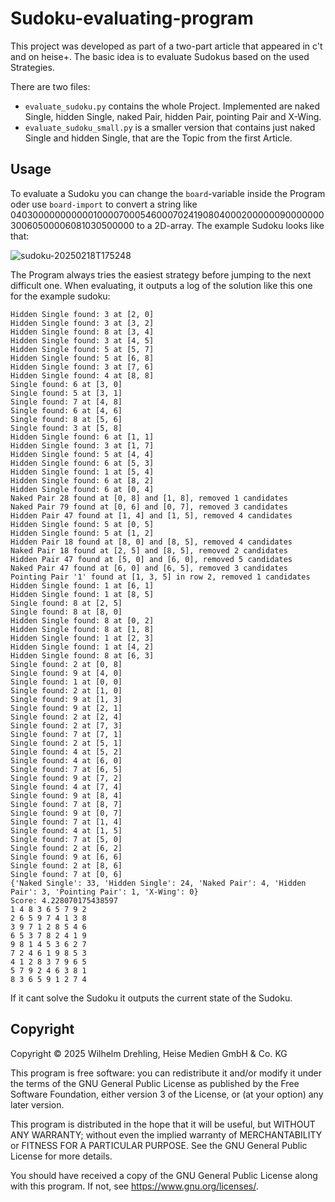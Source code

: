 # Sudoku-evaluating-program

This project was developed as part of a two-part article that appeared in c't and on heise+. The basic idea is to evaluate Sudokus based on the used Strategies.

There are two files:

- `evaluate_sudoku.py` contains the whole Project. Implemented are naked Single, hidden Single, naked Pair, hidden Pair, pointing Pair and X-Wing.
- `evaluate_sudoku_small.py` is a smaller version that contains just naked Single and hidden Single, that are the Topic from the first Article.

## Usage

To evaluate a Sudoku you can change the `board`-variable inside the Program oder use `board-import` to convert a string like 040300000000000100007000546000702419080400020000009000000030060500006081030500000 to a 2D-array. The example Sudoku looks like that:

![sudoku-20250218T175248](https://github.com/user-attachments/assets/e666c659-f3de-48f5-be6d-cb34f02d014d)

The Program always tries the easiest strategy before jumping to the next difficult one. When evaluating, it outputs a log of the solution like this one for the example sudoku:
```
Hidden Single found: 3 at [2, 0]
Hidden Single found: 3 at [3, 2]
Hidden Single found: 8 at [3, 4]
Hidden Single found: 3 at [4, 5]
Hidden Single found: 5 at [5, 7]
Hidden Single found: 5 at [6, 8]
Hidden Single found: 3 at [7, 6]
Hidden Single found: 4 at [8, 8]
Single found: 6 at [3, 0]
Single found: 5 at [3, 1]
Single found: 7 at [4, 8]
Single found: 6 at [4, 6]
Single found: 8 at [5, 6]
Single found: 3 at [5, 8]
Hidden Single found: 6 at [1, 1]
Hidden Single found: 3 at [1, 7]
Hidden Single found: 5 at [4, 4]
Hidden Single found: 6 at [5, 3]
Hidden Single found: 1 at [5, 4]
Hidden Single found: 6 at [8, 2]
Hidden Single found: 6 at [0, 4]
Naked Pair 28 found at [0, 8] and [1, 8], removed 1 candidates
Naked Pair 79 found at [0, 6] and [0, 7], removed 3 candidates
Hidden Pair 47 found at [1, 4] and [1, 5], removed 4 candidates
Hidden Single found: 5 at [0, 5]
Hidden Single found: 5 at [1, 2]
Hidden Pair 18 found at [8, 0] and [8, 5], removed 4 candidates
Naked Pair 18 found at [2, 5] and [8, 5], removed 2 candidates
Hidden Pair 47 found at [5, 0] and [6, 0], removed 5 candidates
Naked Pair 47 found at [6, 0] and [6, 5], removed 3 candidates
Pointing Pair '1' found at [1, 3, 5] in row 2, removed 1 candidates
Hidden Single found: 1 at [6, 1]
Hidden Single found: 1 at [8, 5]
Single found: 8 at [2, 5]
Single found: 8 at [8, 0]
Hidden Single found: 8 at [0, 2]
Hidden Single found: 8 at [1, 8]
Hidden Single found: 1 at [2, 3]
Hidden Single found: 1 at [4, 2]
Hidden Single found: 8 at [6, 3]
Single found: 2 at [0, 8]
Single found: 9 at [4, 0]
Single found: 1 at [0, 0]
Single found: 2 at [1, 0]
Single found: 9 at [1, 3]
Single found: 9 at [2, 1]
Single found: 2 at [2, 4]
Single found: 2 at [7, 3]
Single found: 7 at [7, 1]
Single found: 2 at [5, 1]
Single found: 4 at [5, 2]
Single found: 4 at [6, 0]
Single found: 7 at [6, 5]
Single found: 9 at [7, 2]
Single found: 4 at [7, 4]
Single found: 9 at [8, 4]
Single found: 7 at [8, 7]
Single found: 9 at [0, 7]
Single found: 7 at [1, 4]
Single found: 4 at [1, 5]
Single found: 7 at [5, 0]
Single found: 2 at [6, 2]
Single found: 9 at [6, 6]
Single found: 2 at [8, 6]
Single found: 7 at [0, 6]
{'Naked Single': 33, 'Hidden Single': 24, 'Naked Pair': 4, 'Hidden Pair': 3, 'Pointing Pair': 1, 'X-Wing': 0}
Score: 4.228070175438597
1 4 8 3 6 5 7 9 2
2 6 5 9 7 4 1 3 8
3 9 7 1 2 8 5 4 6
6 5 3 7 8 2 4 1 9
9 8 1 4 5 3 6 2 7
7 2 4 6 1 9 8 5 3
4 1 2 8 3 7 9 6 5
5 7 9 2 4 6 3 8 1
8 3 6 5 9 1 2 7 4
```

If it cant solve the Sudoku it outputs the current state of the Sudoku.

## Copyright


Copyright ©️ 2025 Wilhelm Drehling, Heise Medien GmbH & Co. KG

This program is free software: you can redistribute it and/or modify it under the terms of the GNU General Public License as published by the Free Software Foundation, either version 3 of the License, or (at your option) any later version.

This program is distributed in the hope that it will be useful, but WITHOUT ANY WARRANTY; without even the implied warranty of MERCHANTABILITY or FITNESS FOR A PARTICULAR PURPOSE. See the GNU General Public License for more details.

You should have received a copy of the GNU General Public License along with this program. If not, see https://www.gnu.org/licenses/.
